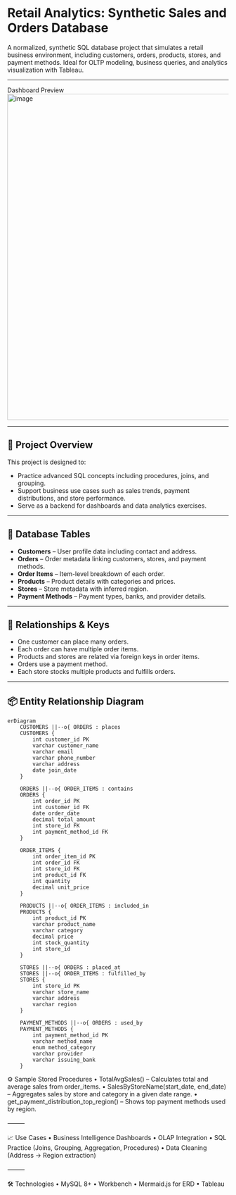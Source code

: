 # Retail Analytics: Synthetic Sales and Orders Database

A normalized, synthetic SQL database project that simulates a retail business environment, including customers, orders, products, stores, and payment methods. Ideal for OLTP modeling, business queries, and analytics visualization with Tableau.

---
Dashboard Preview
<img width="1280" height="741" alt="image" src="https://github.com/user-attachments/assets/fc4fedf0-a9eb-41cc-86a5-7404f59dc87a" />

---

## 📌 Project Overview

This project is designed to:
- Practice advanced SQL concepts including procedures, joins, and grouping.
- Support business use cases such as sales trends, payment distributions, and store performance.
- Serve as a backend for dashboards and data analytics exercises.

---

## 🧱 Database Tables

- **Customers** – User profile data including contact and address.
- **Orders** – Order metadata linking customers, stores, and payment methods.
- **Order Items** – Item-level breakdown of each order.
- **Products** – Product details with categories and prices.
- **Stores** – Store metadata with inferred region.
- **Payment Methods** – Payment types, banks, and provider details.

---

## 🔗 Relationships & Keys

- One customer can place many orders.
- Each order can have multiple order items.
- Products and stores are related via foreign keys in order items.
- Orders use a payment method.
- Each store stocks multiple products and fulfills orders.

---

## 📦 Entity Relationship Diagram

```mermaid
erDiagram
    CUSTOMERS ||--o{ ORDERS : places
    CUSTOMERS {
        int customer_id PK
        varchar customer_name
        varchar email
        varchar phone_number
        varchar address
        date join_date
    }

    ORDERS ||--o{ ORDER_ITEMS : contains
    ORDERS {
        int order_id PK
        int customer_id FK
        date order_date
        decimal total_amount
        int store_id FK
        int payment_method_id FK
    }

    ORDER_ITEMS {
        int order_item_id PK
        int order_id FK
        int store_id FK
        int product_id FK
        int quantity
        decimal unit_price
    }

    PRODUCTS ||--o{ ORDER_ITEMS : included_in
    PRODUCTS {
        int product_id PK
        varchar product_name
        varchar category
        decimal price
        int stock_quantity
        int store_id
    }

    STORES ||--o{ ORDERS : placed_at
    STORES ||--o{ ORDER_ITEMS : fulfilled_by
    STORES {
        int store_id PK
        varchar store_name
        varchar address
        varchar region
    }

    PAYMENT_METHODS ||--o{ ORDERS : used_by
    PAYMENT_METHODS {
        int payment_method_id PK
        varchar method_name
        enum method_category
        varchar provider
        varchar issuing_bank
    }
```

⚙️ Sample Stored Procedures
	•	TotalAvgSales() – Calculates total and average sales from order_items.
	•	SalesByStoreName(start_date, end_date) – Aggregates sales by store and category in a given date range.
	•	get_payment_distribution_top_region() – Shows top payment methods used by region.

⸻

📈 Use Cases
	•	Business Intelligence Dashboards
	•	OLAP Integration
	•	SQL Practice (Joins, Grouping, Aggregation, Procedures)
	•	Data Cleaning (Address → Region extraction)

⸻

🛠️ Technologies
	•	MySQL 8+
	•       Workbench
	•	Mermaid.js for ERD
	•	Tableau
